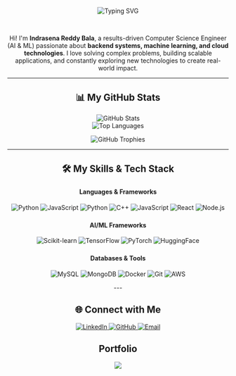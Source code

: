 <p align="center">
  <img src="https://readme-typing-svg.herokuapp.com?font=Fira+Code&pause=1000&color=black&center=true&vCenter=true&width=1000&lines=Hi+there,+I'm+Indrasena+Reddy+Bala.;A+passionate+Software+Engineer+%7C+AI+%26+ML+Enthusiast.;Exploring+Backend,+Cloud+%26+AI+Systems!" alt="Typing SVG" />
</p>

<br />
<p align="center">
  Hi! I'm <b>Indrasena Reddy Bala</b>, a results-driven Computer Science Engineer (AI & ML) passionate about <b>backend systems, machine learning, and cloud technologies</b>. 
  I love solving complex problems, building scalable applications, and constantly exploring new technologies to create real-world impact.
</p>

---

<h2 align="center">📊 My GitHub Stats</h2>
<p align="center">
  <img src="https://github-readme-stats.vercel.app/api?username=Indra1806&show_icons=true&theme=transparent" alt="GitHub Stats" /><br>
  <img src="https://github-readme-stats.vercel.app/api/top-langs/?username=Indra1806&layout=compact&theme=transparent" alt="Top Languages" />
</p>

<p align="center">
  <img src="https://github-profile-trophy.vercel.app/?username=Indra1806&row=1&column=7&no-bg=true&theme=transparent" alt="GitHub Trophies" />
</p>

---

<h2 align="center">🛠️ My Skills & Tech Stack</h2>
<div align="center">

  <div align="center">

### <h4>Languages & Frameworks</h4>


  ![Python](https://img.shields.io/badge/Python-3776AB?style=for-the-badge&logo=python&logoColor=white)
![JavaScript](https://img.shields.io/badge/JavaScript-F7DF1E?style=for-the-badge&logo=javascript&logoColor=black)
  ![Python](https://img.shields.io/badge/Python-3776AB?style=for-the-badge&logo=python&logoColor=white)
  ![C++](https://img.shields.io/badge/C++-00599C?style=for-the-badge&logo=cplusplus&logoColor=white)
  ![JavaScript](https://img.shields.io/badge/JavaScript-F7DF1E?style=for-the-badge&logo=javascript&logoColor=black)
  ![React](https://img.shields.io/badge/React-20232A?style=for-the-badge&logo=react&logoColor=61DAFB)
  ![Node.js](https://img.shields.io/badge/Node.js-43853D?style=for-the-badge&logo=node.js&logoColor=white)


### <h4>AI/ML Frameworks</h4>


  ![Scikit-learn](https://img.shields.io/badge/scikit--learn-F7931E?style=for-the-badge&logo=scikit-learn&logoColor=white)
  ![TensorFlow](https://img.shields.io/badge/TensorFlow-FF6F00?style=for-the-badge&logo=tensorflow&logoColor=white)
  ![PyTorch](https://img.shields.io/badge/PyTorch-EE4C2C?style=for-the-badge&logo=pytorch&logoColor=white)
  ![HuggingFace](https://img.shields.io/badge/HuggingFace-FFCA28?style=for-the-badge&logo=huggingface&logoColor=black)

### <h4>Databases & Tools</h4>


  ![MySQL](https://img.shields.io/badge/MySQL-4479A1?style=for-the-badge&logo=mysql&logoColor=white)
  ![MongoDB](https://img.shields.io/badge/MongoDB-4EA94B?style=for-the-badge&logo=mongodb&logoColor=white)
  ![Docker](https://img.shields.io/badge/Docker-2496ED?style=for-the-badge&logo=docker&logoColor=white)
  ![Git](https://img.shields.io/badge/Git-F05032?style=for-the-badge&logo=git&logoColor=white)
  ![AWS](https://img.shields.io/badge/AWS-232F3E?style=for-the-badge&logo=amazon-aws&logoColor=white)


</div>
---

<h2 align="center">🌐 Connect with Me</h2>
<p align="center">
  <a href="https://linkedin.com/in/indrasenareddybala">
    <img src="https://img.shields.io/badge/LinkedIn-0077B5?style=for-the-badge&logo=linkedin&logoColor=white" alt="LinkedIn" />
  </a>
  <a href="https://github.com/Indra1806">
    <img src="https://img.shields.io/badge/GitHub-181717?style=for-the-badge&logo=github&logoColor=white" alt="GitHub" />
  </a>
  <a href="mailto:indra.ug2022@gmail.com">
    <img src="https://img.shields.io/badge/Email-D14836?style=for-the-badge&logo=gmail&logoColor=white" alt="Email" />
  </a>
</p>
<h2 align="center"> Portfolio</h2>
<img src="https://lottie.host/embed/a58d38cf-609b-48c2-9d4a-5c63e980dc4f/q2pnlNiXAD.lottie" alr="svg">

